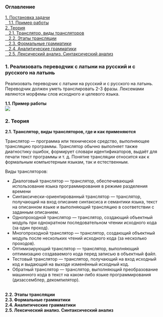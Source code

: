 <h3>Оглавление</h3>
<a href="#one">1. Постановка задачи</a><br>
<a href="#two">&nbsp;&nbsp;&nbsp;1.1. Пример работы</a><br>
<a href="#three">2. Теория</a><br>
<a href="#four">&nbsp;&nbsp;&nbsp;2.1. Транслятор, виды трансляторов</a><br>
<a href="#five">&nbsp;&nbsp;&nbsp;2.2. Этапы трансляции</a><br>
<a href="#six">&nbsp;&nbsp;&nbsp;2.3. Формальные грамматики</a><br>
<a href="#seven">&nbsp;&nbsp;&nbsp;2.4. Аналитические грамматики</a><br>
<a href="#eight">&nbsp;&nbsp;&nbsp;2.5. Лексический анализ. Синтаксический анализ</a><br>


<h3 id="one">1. Реализовать переводчик с латыни на русский и с русского на латынь </h3>
<p>Реализовать переводчик с латыни на русский и с русского на латынь. 
Переводчик должен уметь транслировать 2-3 фразы. Лексемами являются морфемы слов исходного и целевого языка.</p>

<b id="two">1.1. Пример работы</b> <br>
<img src="https://habrastorage.org/files/005/dc8/be3/005dc8be38814ec783ddde2d53b6a116.png"/>
<p></p>

<h3 id="three">2. Теория</h3>
<b id="four">2.1. Транслятор, виды трансляторов, где и как применяются</b>
<p>Транслятор — программа или техническое средство, выполняющее трансляцию программы. Транслятор обычно выполняет также диагностику ошибок, формирует словари идентификаторов, выдаёт для печати текст программы и т. д. Понятие трансляции относится как к формальным компьютерным языкам, так и естественным.</p>

Виды трансляторов:
*	Диалоговый транслятор — транслятор, обеспечивающий использование языка программирования в режиме разделения времени
*	Синтаксически-ориентированный транслятор — транслятор, получающий на вход описание синтаксиса и семантики языка, текст на описанном языке и выполняющий трансляцию в соответствии с заданным описанием.
*	Однопроходной транслятор — транслятор, создающий объектный модуль при однократном последовательном чтении исходного кода (за один проход).
*	Многопроходной транслятор — транслятор, создающий объектный модуль после нескольких чтений исходного кода (за несколько проходов).
*	Оптимизирующий транслятор — транслятор, выполняющий оптимизацию создаваемого кода перед записью в объектный файл.
*	Тестовый транслятор — транслятор, получающий на вход исходный код и выдающий на выходе изменённый исходный код. 
*	Обратный транслятор — транслятор, выполняющий преобразование машинного кода в текст на каком-либо языке программирования (дизассемблер, декомпилятор).

<br>
<b id="five">2.2. Этапы трансляции</b>

<br>
<b id="six">2.3. Формальные грамматики</b>

<br>
<b id="seven">2.4. Аналитические грамматики</b>

<br>
<b id="eight">2.5. Лексический анализ. Синтаксический анализ</b>